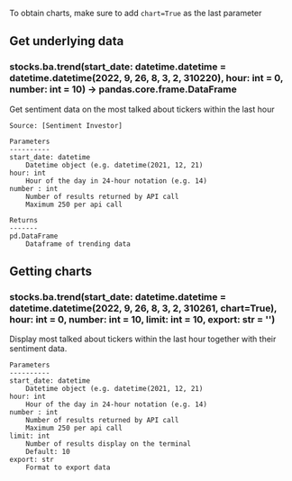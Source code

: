 To obtain charts, make sure to add `chart=True` as the last parameter

## Get underlying data 
### stocks.ba.trend(start_date: datetime.datetime = datetime.datetime(2022, 9, 26, 8, 3, 2, 310220), hour: int = 0, number: int = 10) -> pandas.core.frame.DataFrame

Get sentiment data on the most talked about tickers
    within the last hour

    Source: [Sentiment Investor]

    Parameters
    ----------
    start_date: datetime
        Datetime object (e.g. datetime(2021, 12, 21)
    hour: int
        Hour of the day in 24-hour notation (e.g. 14)
    number : int
        Number of results returned by API call
        Maximum 250 per api call

    Returns
    -------
    pd.DataFrame
        Dataframe of trending data

## Getting charts 
### stocks.ba.trend(start_date: datetime.datetime = datetime.datetime(2022, 9, 26, 8, 3, 2, 310261, chart=True), hour: int = 0, number: int = 10, limit: int = 10, export: str = '')

Display most talked about tickers within
    the last hour together with their sentiment data.

    Parameters
    ----------
    start_date: datetime
        Datetime object (e.g. datetime(2021, 12, 21)
    hour: int
        Hour of the day in 24-hour notation (e.g. 14)
    number : int
        Number of results returned by API call
        Maximum 250 per api call
    limit: int
        Number of results display on the terminal
        Default: 10
    export: str
        Format to export data

